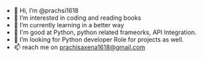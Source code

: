 - 👋 Hi, I’m @prachsi1618
- 👀 I’m interested in coding and reading books
- 🌱 I’m currently learning in a better way
- 🌱 I'm good at Python, python related frameorks, API Integration.
- 💞️ I’m looking for Python developer Role for projects as well.
- 📫 reach me on prachisaxena1618@gmail.com 


<!---
prachsi1618/prachsi1618 is a ✨ special ✨ repository because its `README.md` (this file) appears on your GitHub profile.
You can click the Preview link to take a look at your changes.
--->
